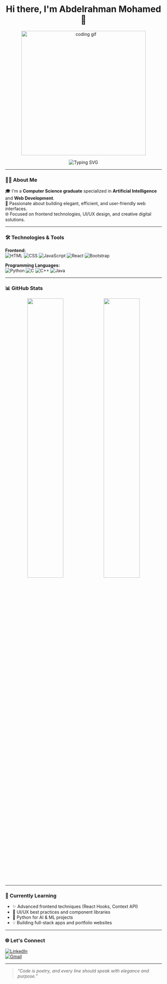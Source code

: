 <!-- Elegant GitHub Profile README for Abdelrahman Mohamed -->

<h1 align="center">Hi there, I'm Abdelrahman Mohamed 👋</h1>
<!-- <p align="center">
  <img src="https://i.giphy.com/8ArzbGWLVNQzRv1aAL.webp" width="400" alt="coding gif">
</p> -->
<p align="center">
  <img src="https://user-images.githubusercontent.com/74038190/225813708-98b745f2-7d22-48cf-9150-083f1b00d6c9.gif" width="400" alt="coding gif">
</p>

<p align="center">
  <img src="https://readme-typing-svg.demolab.com?font=Fira+Code&duration=2500&pause=1000&color=2A73C2&center=true&vCenter=true&width=450&lines=Frontend+Web+Developer;AI+Enthusiast;Computer+Science+Graduate" alt="Typing SVG" />
</p>

---

### 👨‍🎓 About Me

🎓 I'm a **Computer Science graduate** specialized in **Artificial Intelligence** and **Web Development**.  
🎯 Passionate about building elegant, efficient, and user-friendly web interfaces.  
🌐 Focused on frontend technologies, UI/UX design, and creative digital solutions.

---

### 🛠️ Technologies & Tools

**Frontend:**  
![HTML](https://img.shields.io/badge/-HTML5-E34F26?style=for-the-badge&logo=html5&logoColor=white)
![CSS](https://img.shields.io/badge/-CSS3-1572B6?style=for-the-badge&logo=css3&logoColor=white)
![JavaScript](https://img.shields.io/badge/-JavaScript-F7DF1E?style=for-the-badge&logo=javascript&logoColor=black)
![React](https://img.shields.io/badge/-React-61DAFB?style=for-the-badge&logo=react&logoColor=black)
![Bootstrap](https://img.shields.io/badge/-Bootstrap-563D7C?style=for-the-badge&logo=bootstrap&logoColor=white)

**Programming Languages:**  
![Python](https://img.shields.io/badge/-Python-3776AB?style=for-the-badge&logo=python&logoColor=white)
![C](https://img.shields.io/badge/-C-00599C?style=for-the-badge&logo=c&logoColor=white)
![C++](https://img.shields.io/badge/-C++-00599C?style=for-the-badge&logo=c%2B%2B&logoColor=white)
![Java](https://img.shields.io/badge/-Java-007396?style=for-the-badge&logo=java&logoColor=white)

---

### 📊 GitHub Stats

<p align="center">
  <img src="https://github-readme-stats.vercel.app/api?username=abdelrahmanmohamed213&show_icons=true&theme=dracula&hide_border=true" width="48%" />
  <img src="https://github-readme-stats.vercel.app/api/top-langs/?username=abdelrahmanmohamed213&layout=compact&theme=dracula&hide_border=true" width="48%" />
</p>

---

### 🧠 Currently Learning

- ✨ Advanced frontend techniques (React Hooks, Context API)
- 🎨 UI/UX best practices and component libraries
- 🤖 Python for AI & ML projects
- 💡 Building full-stack apps and portfolio websites

---

### 🌐 Let's Connect

[![LinkedIn](https://img.shields.io/badge/-LinkedIn-0A66C2?style=for-the-badge&logo=linkedin&logoColor=white)](https://www.linkedin.com/in/abdelrahman-mohamed-445668313/)  
[![Gmail](https://img.shields.io/badge/-abdelrahmanmohamed213@gmail.com-D14836?style=for-the-badge&logo=gmail&logoColor=white)](mailto:abdelrahmanmohamed213@gmail.com)

---

> _“Code is poetry, and every line should speak with elegance and purpose.”_

<!-- Optional Snake animation if enabled -->
<!-- ![Snake animation](https://github.com/abdelrahmanmohamed213/abdelrahmanmohamed213/blob/output/github-contribution-grid-snake.svg) -->
